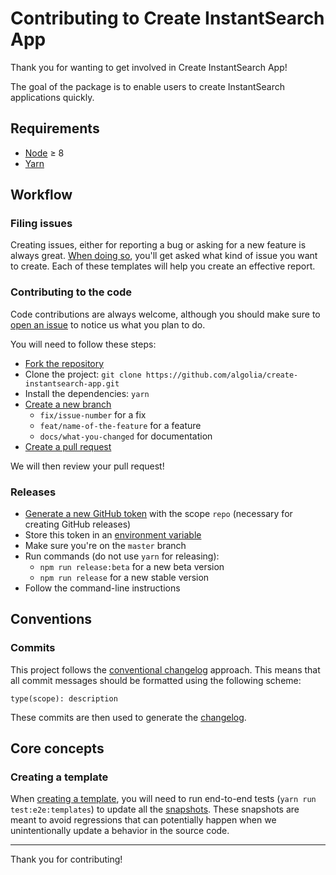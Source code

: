 # Contributing to Create InstantSearch App

Thank you for wanting to get involved in Create InstantSearch App!

The goal of the package is to enable users to create InstantSearch applications quickly.

## Requirements

- [Node](https://nodejs.org) ≥ 8
- [Yarn](https://yarnpkg.com)

## Workflow

### Filing issues

Creating issues, either for reporting a bug or asking for a new feature is always great. [When doing so](https://github.com/algolia/create-instantsearch-app/issues/new/choose), you'll get asked what kind of issue you want to create. Each of these templates will help you create an effective report.

### Contributing to the code

Code contributions are always welcome, although you should make sure to [open an issue](https://github.com/algolia/create-instantsearch-app/issues/new/choose) to notice us what you plan to do.

You will need to follow these steps:

- [Fork the repository](https://help.github.com/articles/fork-a-repo/)
- Clone the project: `git clone https://github.com/algolia/create-instantsearch-app.git`
- Install the dependencies: `yarn`
- [Create a new branch](https://help.github.com/articles/creating-and-deleting-branches-within-your-repository/#creating-a-branch)
  - `fix/issue-number` for a fix
  - `feat/name-of-the-feature` for a feature
  - `docs/what-you-changed` for documentation
- [Create a pull request](https://help.github.com/articles/creating-a-pull-request/)

We will then review your pull request!

### Releases

- [Generate a new GitHub token](https://github.com/settings/tokens/new) with the scope `repo` (necessary for creating GitHub releases)
- Store this token in an [environment variable](https://en.wikipedia.org/wiki/Environment_variable)
- Make sure you're on the `master` branch
- Run commands (do not use `yarn` for releasing):
  - `npm run release:beta` for a new beta version
  - `npm run release` for a new stable version
- Follow the command-line instructions

## Conventions

### Commits

This project follows the [conventional changelog](https://conventionalcommits.org/) approach. This means that all commit messages should be formatted using the following scheme:

```
type(scope): description
```

These commits are then used to generate the [changelog](CHANGELOG.md).

## Core concepts

### Creating a template

When [creating a template](README.md#templates), you will need to run end-to-end tests (`yarn run test:e2e:templates`) to update all the [snapshots](https://facebook.github.io/jest/docs/en/snapshot-testing.html). These snapshots are meant to avoid regressions that can potentially happen when we unintentionally update a behavior in the source code.

---

Thank you for contributing!
